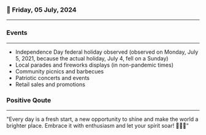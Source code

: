 ### 📅 Friday, 05 July, 2024
------
### Events
------
- Independence Day federal holiday observed (observed on Monday, July 5, 2021, because the actual holiday, July 4, fell on a Sunday)
- Local parades and fireworks displays (in non-pandemic times)
- Community picnics and barbecues
- Patriotic concerts and events
- Retail sales and promotions
### Positive Qoute
------
"Every day is a fresh start, a new opportunity to shine and make the world a brighter place. Embrace it with enthusiasm and let your spirit soar! 🌅✨🚀"

